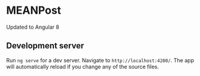 

# MEANPost
Updated to Angular 8

## Development server

Run `ng serve` for a dev server. Navigate to `http://localhost:4200/`. The app will automatically reload if you change any of the source files.


